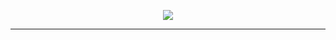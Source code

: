 
<!-- Animated Typing Banner -->
<p align="center">
  <img src="https://readme-typing-svg.herokuapp.com?font=Share+Tech+Mono&size=24&color=FF0000&center=true&vCenter=true&width=600&height=50&lines=$+whoami;Daddy-Darkness;Coding+%7C+Gaming+%7C+Hacking+%7C+Repeat" />
</p>

---
